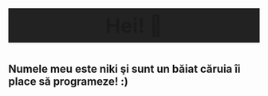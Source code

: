 # <p style="text-align:center; font-size: 40px; background-color: #222; padding: 10px;">Hei! 👋</p>

## Numele meu este niki şi sunt un băiat căruia îi place să programeze! :)
<!-- 
[![Niki's GitHub stats](https://github-readme-stats.vercel.app/api?username=nikistefan2&count_private=true&show_icons=true&theme=radical)]()

[![Niki's Top Languages](https://github-readme-stats.vercel.app/api/top-langs/?username=nikistefan2&count_private=true&show_icons=true&theme=radical&layout=compact&card_width=100)]() -->
